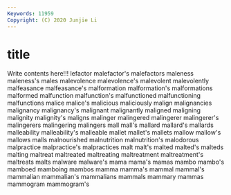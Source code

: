 ```yaml
---
Keywords: 11959
Copyright: (C) 2020 Junjie Li
---
```


# title

Write contents here!!!
lefactor 
malefactor's 
malefactors 
maleness 
maleness's 
males 
malevolence 
malevolence's 
malevolent
malevolently 
malfeasance 
malfeasance's 
malformation 
malformation's 
malformations 
malformed 
malfunction 
malfunction's 
malfunctioned
malfunctioning 
malfunctions 
malice 
malice's 
malicious 
maliciously 
malign 
malignancies 
malignancy 
malignancy's
malignant 
malignantly 
maligned 
maligning 
malignity 
malignity's 
maligns 
malinger 
malingered 
malingerer
malingerer's 
malingerers 
malingering 
malingers 
mall 
mall's 
mallard 
mallard's 
mallards 
malleability
malleability's 
malleable 
mallet 
mallet's 
mallets 
mallow 
mallow's 
mallows 
malls 
malnourished
malnutrition 
malnutrition's 
malodorous 
malpractice 
malpractice's 
malpractices 
malt 
malt's 
malted 
malted's
malteds 
malting 
maltreat 
maltreated 
maltreating 
maltreatment 
maltreatment's 
maltreats 
malts 
malware
malware's 
mama 
mama's 
mamas 
mambo 
mambo's 
mamboed 
mamboing 
mambos 
mamma
mamma's 
mammal 
mammal's 
mammalian 
mammalian's 
mammalians 
mammals 
mammary 
mammas 
mammogram
mammogram's 
